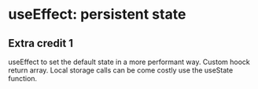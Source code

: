 # useEffect: persistent state

## Extra credit 1

useEffect to set the default state in a more performant way. Custom hoock return
array. Local storage calls can be come costly use the useState function.
